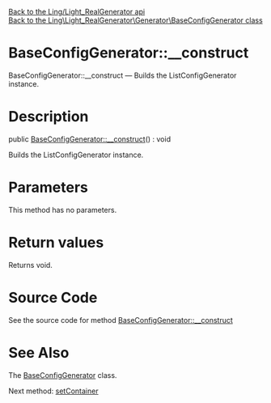 [Back to the Ling/Light_RealGenerator api](https://github.com/lingtalfi/Light_RealGenerator/blob/master/doc/api/Ling/Light_RealGenerator.md)<br>
[Back to the Ling\Light_RealGenerator\Generator\BaseConfigGenerator class](https://github.com/lingtalfi/Light_RealGenerator/blob/master/doc/api/Ling/Light_RealGenerator/Generator/BaseConfigGenerator.md)


BaseConfigGenerator::__construct
================



BaseConfigGenerator::__construct — Builds the ListConfigGenerator instance.




Description
================


public [BaseConfigGenerator::__construct](https://github.com/lingtalfi/Light_RealGenerator/blob/master/doc/api/Ling/Light_RealGenerator/Generator/BaseConfigGenerator/__construct.md)() : void




Builds the ListConfigGenerator instance.




Parameters
================

This method has no parameters.


Return values
================

Returns void.








Source Code
===========
See the source code for method [BaseConfigGenerator::__construct](https://github.com/lingtalfi/Light_RealGenerator/blob/master/Generator/BaseConfigGenerator.php#L35-L39)


See Also
================

The [BaseConfigGenerator](https://github.com/lingtalfi/Light_RealGenerator/blob/master/doc/api/Ling/Light_RealGenerator/Generator/BaseConfigGenerator.md) class.

Next method: [setContainer](https://github.com/lingtalfi/Light_RealGenerator/blob/master/doc/api/Ling/Light_RealGenerator/Generator/BaseConfigGenerator/setContainer.md)<br>

